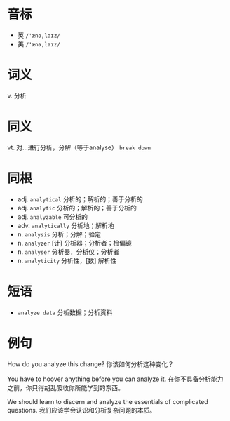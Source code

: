 # 音标

- 英 `/'ænə,laɪz/`
- 美 `/'ænə,laɪz/`

# 词义

v. 分析


# 同义

vt. 对…进行分析，分解（等于analyse）
`break down`

# 同根

- adj. `analytical` 分析的；解析的；善于分析的
- adj. `analytic` 分析的；解析的；善于分析的
- adj. `analyzable` 可分析的
- adv. `analytically` 分析地；解析地
- n. `analysis` 分析；分解；验定
- n. `analyzer` [计] 分析器；分析者；检偏镜
- n. `analyser` 分析器，分析仪；分析者
- n. `analyticity` 分析性，[数] 解析性

# 短语

- `analyze data` 分析数据；分析资料

# 例句

How do you analyze this change?
你该如何分析这种变化？

You have to hoover anything before you can analyze it.
在你不具备分析能力之前，你只得胡乱吸收你所能学到的东西。

We should learn to discern and analyze the essentials of complicated questions.
我们应该学会认识和分析复杂问题的本质。


